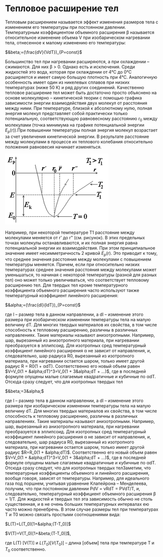 # Тепловое расширение тел 

Тепловым расширением называется эффект изменения размеров тела с изменением его температуры при постоянном давлении. Температурным коэффициентом объемного расширения &beta; называется относительное изменение объема V при изобарическом нагревании тела, отнесенное к малому изменению его температуры:

$&beta;=(\frac{dV}{VdT})_{P=const}$

Большинство тел при нагревании расширяются, а при охлаждении – сжимаются. Для них &beta; > 0. Однако есть и исключения. Среди жидкостей это вода, которая при охлаждении от 4°С до 0°С расширяется и имеет самую большую плотность при 4°С. Аналогичную особенность имеет один из никелевых сплавов при низких температурах (ниже 50 К) и ряд других соединений. Качественно тепловое расширение тел может быть достаточно просто объяснено на основе молекулярно – кинетической теории с помощью графика зависимости энергии взаимодействия двух молекул от расстояния между ними. При температуре, близкой к абсолютному нулю, полная энергия молекул представляет собой практически только потенциальную, соответствующую равновесному расстоянию $r_0$ между молекулами (точка минимума на графике потенциальной энергии $E_p$(r)).При повышении температуры полная энергия молекул возрастает за счет увеличения кинетической энергии. В результате расстояние между молекулами в процессе их теплового колебания относительно положения равновесия начинает изменяться. 

![](img/Screenshot_1.png)

Например, при некоторой температуре T1 расстояние между молекулами меняется от r’ до r” (см. рисунок). В этих предельных точках молекулы останавливаются, и их полная энергия равна потенциальной энергии их взаимодействия. При этом принципиальное значение имеет несимметричность 2 кривой $E_p$(r). Это приводит к тому, что среднее значения расстояния между молекулами с повышением температуры меняется. Причем, если при относительно низких температурах среднее значения расстояния между молекулами может уменьшаться, то начиная с некоторой температуры (разной для разных тел) оно может только увеличиваться, что соответствует тепловому расширению тел. Для твердых тел кроме температурного коэффициента объемного расширения часто используют также температурный коэффициент линейного расширения:

$&alpha;=(\frac{dl}{ldT})_{P=const}$

где l – размер тела в данном направлении, а dl – изменение этого размера при изобарическом изменении температуры тела на малую величину dT. Для многих твердых материалов их свойства, в том числе способность к тепловому расширению, различны в различных направлениях. Такие материалы называют анизотропными. Например, шар, вырезанный из анизотропного материала, при нагревании преобразуется в эллипсоид. Для изотропных сред температурный коэффициент линейного расширения α не зависит от направления, и, следовательно, шар радиуса R0, вырезанный из изотропного материала, при нагревании остается шаром, только имеет другой радиус R = R0(1 + αdT). Соответственно его новый объем равен $V=V_0(1 + &alpha;dT)^3=V_0(1 + 3&alpha;dT + …)$, где в последней формуле опущены малые слагаемые квадратичные и кубичные по αdT. Отсюда сразу следует, что для изотропных твердых тел

$&beta;=3&alpha;$

где l – размер тела в данном направлении, а dl – изменение этого размера при изобарическом изменении температуры тела на малую величину dT. Для многих твердых материалов их свойства, в том числе способность к тепловому расширению, различны в различных направлениях. Такие материалы называют анизотропными. Например, шар, вырезанный из анизотропного материала, при нагревании преобразуется в эллипсоид. Для изотропных сред температурный коэффициент линейного расширения α не зависит от направления, и, следовательно, шар радиуса R0, вырезанный из изотропного материала, при нагревании остается шаром, только имеет другой радиус $R=R_0(1 + &alpha;dT)$. Соответственно его новый объем равен $V=V_0(1 + &alpha;dT)^3=V_0(1 + 3&alpha;dT + …)$, где в последней формуле опущены малые слагаемые квадратичные и кубичные по αdT. Отсюда сразу следует, что для изотропных твердых телЗаметим, что температурные коэффициенты объемного и линейного расширения, вообще говоря, зависят от температуры. Например, для идеального газа под поршнем, учитывая уравнение Клапейрона – Менделеева, получим, что при постоянном давлении PdV = &nu;RdT = PVdT/T, и, следовательно, температурный коэффициент объемного расширения &beta; = 1/Т. Для жидкостей и твердых тел эта зависимость обычно не столь существенная, и в не очень больших температурных интервалах ею часто можно пренебречь. В этом случае размеры тел при температурах T и T0 можно связать простыми соотношениями вида:

$L(T)=L(T_0)[1+&alpha;(T-T_0)]$

$V(T)=V(T_0)[1+&beta;(T-T_0)]$,

где L(T) [V(T)] и $L(T_0) [V(T_0)]$ – длина [объем] тела при температуре T и $T_0$ соответственно.

